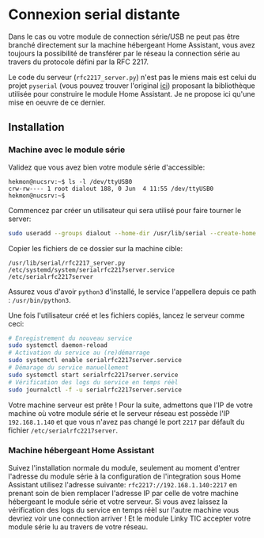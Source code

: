 # Connexion serial distante

Dans le cas ou votre module de connection série/USB ne peut pas être branché directement sur la machine hébergeant Home Assistant, vous avez toujours la possibilité de transférer par le réseau la connection série au travers du protocole défini par la RFC 2217.

Le code du serveur (`rfc2217_server.py`) n'est pas le miens mais est celui du projet `pyserial` (vous pouvez trouver l'original [ici](https://github.com/pyserial/pyserial/blob/v3.4/examples/rfc2217_server.py)) proposant la bibliothèque utilisée pour construire le module Home Assistant. Je ne propose ici qu'une mise en oeuvre de ce dernier.

## Installation

### Machine avec le module série

Validez que vous avez bien votre module série d'accessible:
```raw
hekmon@nucsrv:~$ ls -l /dev/ttyUSB0
crw-rw---- 1 root dialout 188, 0 Jun  4 11:55 /dev/ttyUSB0
hekmon@nucsrv:~$
```

Commencez par créer un utilisateur qui sera utilisé pour faire tourner le server:
```bash
sudo useradd --groups dialout --home-dir /usr/lib/serial --create-home --system --shell /usr/sbin/nologin serial
```

Copier les fichiers de ce dossier sur la machine cible:
```raw
/usr/lib/serial/rfc2217_server.py
/etc/systemd/system/serialrfc2217server.service
/etc/serialrfc2217server
```

Assurez vous d'avoir `python3` d'installé, le service l'appellera depuis ce path : `/usr/bin/python3`.

Une fois l'utilisateur créé et les fichiers copiés, lancez le serveur comme ceci:
```bash
# Enregistrement du nouveau service
sudo systemctl daemon-reload
# Activation du service au (re)démarrage
sudo systemctl enable serialrfc2217server.service
# Démarage du service manuellement
sudo systemctl start serialrfc2217server.service
# Vérification des logs du service en temps réèl
sudo journalctl -f -u serialrfc2217server.service
```

Votre machine serveur est prête ! Pour la suite, admettons que l'IP de votre machine où votre module série et le serveur réseau est possède l'IP `192.168.1.140` et que vous n'avez pas changé le port `2217` par défault du fichier `/etc/serialrfc2217server`.

### Machine hébergeant Home Assistant

Suivez l'installation normale du module, seulement au moment d'entrer l'adresse du module série à la configuration de l'integration sous Home Assistant utilisez l'adresse suivante: `rfc2217://192.168.1.140:2217` en prenant soin de bien remplacer l'adresse IP par celle de votre machine hébergeant le module série et votre serveur. Si vous avez laissez la vérification des logs du service en temps réèl sur l'autre machine vous devriez voir une connection arriver ! Et le module Linky TIC accepter votre module série lu au travers de votre réseau.

